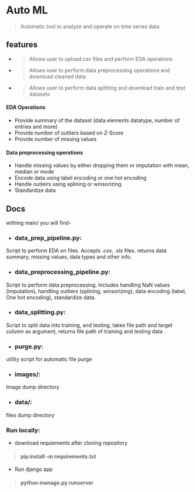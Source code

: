 # Auto ML   
> Automatic tool to analyze and operate on time series data  

## features    
* > Allows user to upload csv files and perform EDA operations  
* > Allows user to perform data preprocessing operations and download cleaned data  
* > Allows user to perform data splitting and download train and test datasets  
#### EDA Operations  
* Provide summary of the dataset (data elements datatype, number of entries and more)
* Provide number of outliers based on Z-Score
* Provide number of missing values  

#### Data preprocessing operations  
* Handle missing values by either dropping them or imputation with mean, median or mode  
* Encode data using label encoding or one hot encoding  
* Handle outleirs using splining or winsorizing  
* Standardize data
 

##  Docs    
withing main/ you will find-
* ### data_prep_pipeline.py:  
Script to perform EDA on files. Accepts .csv, .xls files. returns data summary, missing values, data types and other info.

* ### data_preprocessing_pipeline.py:  
Script to perform data preprocessing. Includes handling NaN values (imputation), handling outliers (splining, winsorizing), data encoding (label, One hot encoding), standardize data.   

* ### data_splitting.py:  
Script to split data into training, and testing, takes file path and target column as argument, returns file path of training and testing data . 

* ### purge.py:  
utility script for automatic file purge  
* ### images/:  
Image dump directory    
* ### data/:  
files dump directory   

### Run locally:  
* download requiements after cloning repository
> ####  pip install -m requirements.txt
* Run django app 
> #### python manage.py runserver



